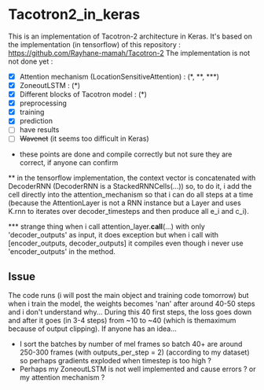 # Tacotron2_in_keras

This is an implementation of Tacotron-2 architecture in Keras. 
It's based on the implementation (in tensorflow) of this repository : 
https://github.com/Rayhane-mamah/Tacotron-2
The implementation is not not done yet : 
- [x] Attention mechanism (LocationSensitiveAttention) : (*, **, ***)
- [x] ZoneoutLSTM : (*)
- [x] Different blocks of Tacotron model : (*)
- [x] preprocessing
- [x] training
- [x] prediction
- [ ] have results
- [ ] ~~Wavenet~~ (it seems too difficult in Keras)
* these points are done and compile correctly but not sure they are correct, if anyone can confirm

** in the tensorflow implementation, the context vector is concatenated with DecoderRNN (DecoderRNN is a StackedRNNCells(...)) so, to do it, i add the cell directly into the attention_mechanism so that i can do all steps at a time (because the AttentionLayer is not a RNN instance but a Layer and uses K.rnn to iterates over decoder_timesteps and then produce all e_i and c_i). 

*** strange thing when i call attention_layer.__call__(...) with only 'decoder_outputs' as input, it does exception but when i call with [encoder_outputs, decoder_outputs] it compiles even though i never use 'encoder_outputs' in the method. 

## Issue

The code runs (i will post the main object and training code tomorrow) but when i train the model, the weights becomes 'nan' after around 40-50 steps and i don't understand why... During this 40 first steps, the loss goes down and after it goes (in 3-4 steps) from ~10 to ~40 (which is themaximum because of output clipping). If anyone has an idea... 

- I sort the batches by number of mel frames so batch 40+ are around 250-300 frames (with outputs_per_step = 2) (according to my dataset) so perhaps gradients exploded when timestep is too high ? 
- Perhaps my ZoneoutLSTM is not well implemented and cause errors ? or my attention mechanism ?

